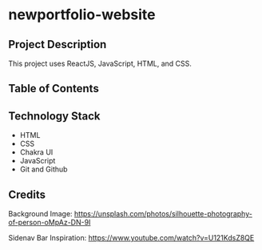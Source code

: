 # newportfolio-website

## Project Description

This project uses ReactJS, JavaScript, HTML, and CSS.

## Table of Contents

## Technology Stack

- HTML
- CSS
- Chakra UI
- JavaScript
- Git and Github

## Credits

Background Image: https://unsplash.com/photos/silhouette-photography-of-person-oMpAz-DN-9I

Sidenav Bar Inspiration: https://www.youtube.com/watch?v=U121KdsZ8QE
